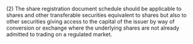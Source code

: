 (2) The share registration document schedule should be applicable to shares and other transferable securities equivalent to shares but also to other securities giving access to the capital of the issuer by way of conversion or exchange where the underlying shares are not already admitted to trading on a regulated market.
